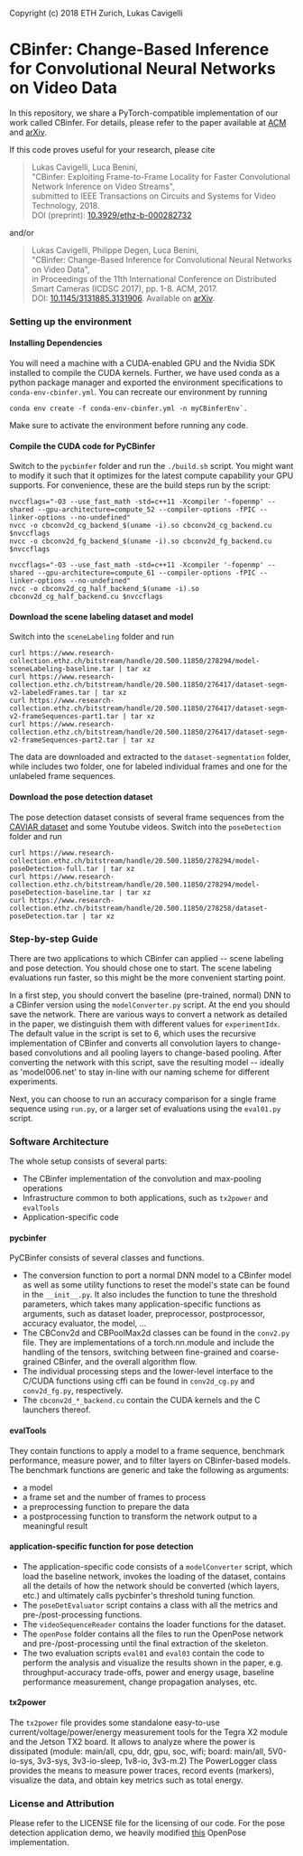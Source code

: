 ﻿Copyright (c) 2018 ETH Zurich, Lukas Cavigelli


# CBinfer: Change-Based Inference for Convolutional Neural Networks on Video Data 

In this repository, we share a PyTorch-compatible implementation of our work called CBinfer. 
For details, please refer to the paper available at [ACM](https://doi.org/10.1145/3131885.3131906) 
and [arXiv](https://arxiv.org/abs/1704.04313). 

If this code proves useful for your research, please cite
> Lukas Cavigelli, Luca Benini,  
"CBinfer: Exploiting Frame-to-Frame Locality for Faster Convolutional Network Inference on Video Streams",  
submitted to IEEE Transactions on Circuits and Systems for Video Technology, 2018.  
DOI (preprint): [10.3929/ethz-b-000282732](https://www.research-collection.ethz.ch/handle/20.500.11850/282732)

and/or
> Lukas Cavigelli, Philippe Degen, Luca Benini,  
"CBinfer: Change-Based Inference for Convolutional Neural Networks on Video Data",  
in Proceedings of the 11th International Conference on Distributed Smart Cameras (ICDSC 2017), 
pp. 1-8. ACM, 2017.  
DOI: [10.1145/3131885.3131906](https://doi.org/10.1145/3131885.3131906). Available on [arXiv](https://arxiv.org/abs/1704.04313). 

### Setting up the environment

#### Installing Dependencies
You will need a machine with a CUDA-enabled GPU and the Nvidia SDK installed to compile the CUDA kernels.
Further, we have used conda as a python package manager and exported the environment specifications to `conda-env-cbinfer.yml`. 
You can recreate our environment by running 

```
conda env create -f conda-env-cbinfer.yml -n myCBinferEnv`. 
```
Make sure to activate the environment before running any code. 

#### Compile the CUDA code for PyCBinfer
Switch to the `pycbinfer` folder and run the `./build.sh` script. 
You might want to modify it such that it optimizes for the latest compute capability your GPU supports.
For convenience, these are the build steps run by the script: 

```
nvccflags="-O3 --use_fast_math -std=c++11 -Xcompiler '-fopenmp' --shared --gpu-architecture=compute_52 --compiler-options -fPIC --linker-options --no-undefined"
nvcc -o cbconv2d_cg_backend_$(uname -i).so cbconv2d_cg_backend.cu $nvccflags
nvcc -o cbconv2d_fg_backend_$(uname -i).so cbconv2d_fg_backend.cu $nvccflags

nvccflags="-O3 --use_fast_math -std=c++11 -Xcompiler '-fopenmp' --shared --gpu-architecture=compute_61 --compiler-options -fPIC --linker-options --no-undefined"
nvcc -o cbconv2d_cg_half_backend_$(uname -i).so cbconv2d_cg_half_backend.cu $nvccflags
```

#### Download the scene labeling dataset and model
Switch into the `sceneLabeling` folder and run

```
curl https://www.research-collection.ethz.ch/bitstream/handle/20.500.11850/278294/model-sceneLabeling-baseline.tar | tar xz
curl https://www.research-collection.ethz.ch/bitstream/handle/20.500.11850/276417/dataset-segm-v2-labeledFrames.tar | tar xz
curl https://www.research-collection.ethz.ch/bitstream/handle/20.500.11850/276417/dataset-segm-v2-frameSequences-part1.tar | tar xz
curl https://www.research-collection.ethz.ch/bitstream/handle/20.500.11850/276417/dataset-segm-v2-frameSequences-part2.tar | tar xz
```
The data are downloaded and extracted to the `dataset-segmentation` folder, while includes two folder, one for labeled individual frames and one for the unlabeled frame sequences.

#### Download the pose detection dataset
The pose detection dataset consists of several frame sequences from the [CAVIAR dataset](http://homepages.inf.ed.ac.uk/rbf/CAVIAR/) and some Youtube videos. 
Switch into the `poseDetection` folder and run

```
curl https://www.research-collection.ethz.ch/bitstream/handle/20.500.11850/278294/model-poseDetection-full.tar | tar xz
curl https://www.research-collection.ethz.ch/bitstream/handle/20.500.11850/278294/model-poseDetection-baseline.tar | tar xz
curl https://www.research-collection.ethz.ch/bitstream/handle/20.500.11850/278258/dataset-poseDetection.tar | tar xz
```

### Step-by-step Guide
There are two applications to which CBinfer can applied -- scene labeling and pose detection. 
You should chose one to start. The scene labeling evaluations run faster, so this might be the more convenient starting point. 

In a first step, you should convert the baseline (pre-trained, normal) DNN to a CBinfer version using the `modelConverter.py` script. 
At the end you should save the network. There are various ways to convert a network as detailed in the paper, we distinguish them with 
different values for `experimentIdx`. The default value in the script is set to 6, which uses the recursive implementation of CBinfer and converts 
all convolution layers to change-based convolutions and all pooling layers to change-based pooling. After converting the network with this 
script, save the resulting model -- ideally as 'model006.net' to stay in-line with our naming scheme for different experiments. 

Next, you can choose to run an accuracy comparison for a single frame sequence using `run.py`, or a larger set of evaluations using the `eval01.py` script. 


### Software Architecture
The whole setup consists of several parts: 

- The CBinfer implementation of the convolution and max-pooling operations
- Infrastructure common to both applications, such as `tx2power` and `evalTools`
- Application-specific code

#### pycbinfer
PyCBinfer consists of several classes and functions. 

- The conversion function to port a normal DNN model to a CBinfer model as well as some utility functions to reset the model's state can be found in the `__init__.py`. It also includes the function to tune the threshold parameters, which takes many application-specific functions as arguments, such as dataset loader, preprocessor, postprocessor, accuracy evaluator, the model, ...
- The CBConv2d and CBPoolMax2d classes can be found in the `conv2.py` file. They are implementations of a torch.nn.module and include the handling of the tensors, switching between fine-grained and coarse-grained CBinfer, and the overall algorithm flow. 
- The individual processing steps and the lower-level interface to the C/CUDA functions using cffi can be found in `conv2d_cg.py` and `conv2d_fg.py`, respectively. 
- The `cbconv2d_*_backend.cu` contain the CUDA kernels and the C launchers thereof. 

#### evalTools
They contain functions to apply a model to a frame sequence, benchmark performance, measure power, and to filter layers on CBinfer-based models. The benchmark functions are generic and take the following as arguments:

- a model
- a frame set and the number of frames to process
- a preprocessing function to prepare the data
- a postprocessing function to transform the network output to a meaningful result

#### application-specific function for pose detection

- The application-specific code consists of a `modelConverter` script, which load the baseline network, invokes the loading of the dataset, contains all the details of how the network should be converted (which layers, etc.)  and ultimately calls pycbinfer's threshold tuning function. 
- The `poseDetEvaluator` script contains a class with all the metrics and pre-/post-processing functions. 
- The `videoSequenceReader` contains the loader functions for the dataset.
- The `openPose` folder contains all the files to run the OpenPose network and pre-/post-processing until the final extraction of the skeleton. 
- The two evaluation scripts `eval01` and `eval03` contain the code to perform the analysis and visualize the results shown in the paper, e.g. throughput-accuracy trade-offs, power and energy usage, baseline performance measurement, change propagation analyses, etc.

#### tx2power
The `tx2power` file provides some standalone easy-to-use current/voltage/power/energy measurement tools for the Tegra X2 module and the Jetson TX2 board. 
It allows to analyze where the power is dissipated (module: main/all, cpu, ddr, gpu, soc, wifi; board: main/all, 5V0-io-sys, 3v3-sys, 3v3-io-sleep, 1v8-io, 3v3-m.2)
The PowerLogger class provides the means to measure power traces, record events (markers), visualize the data, and obtain key metrics such as total energy. 

### License and Attribution
Please refer to the LICENSE file for the licensing of our code.
For the pose detection application demo, we heavily modified [this](https://github.com/tensorboy/pytorch_Realtime_Multi-Person_Pose_Estimation) OpenPose implementation. 

